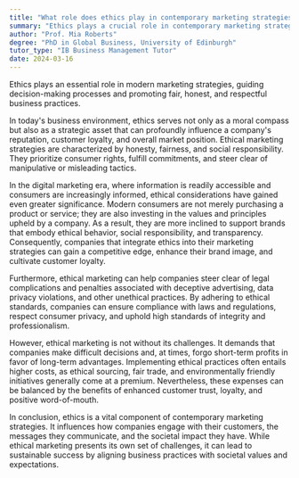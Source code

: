 ```yaml
---
title: "What role does ethics play in contemporary marketing strategies?"
summary: "Ethics plays a crucial role in contemporary marketing strategies, guiding decisions and ensuring fair, honest, and respectful business practices."
author: "Prof. Mia Roberts"
degree: "PhD in Global Business, University of Edinburgh"
tutor_type: "IB Business Management Tutor"
date: 2024-03-16
---
```


Ethics plays an essential role in modern marketing strategies, guiding decision-making processes and promoting fair, honest, and respectful business practices.

In today's business environment, ethics serves not only as a moral compass but also as a strategic asset that can profoundly influence a company's reputation, customer loyalty, and overall market position. Ethical marketing strategies are characterized by honesty, fairness, and social responsibility. They prioritize consumer rights, fulfill commitments, and steer clear of manipulative or misleading tactics.

In the digital marketing era, where information is readily accessible and consumers are increasingly informed, ethical considerations have gained even greater significance. Modern consumers are not merely purchasing a product or service; they are also investing in the values and principles upheld by a company. As a result, they are more inclined to support brands that embody ethical behavior, social responsibility, and transparency. Consequently, companies that integrate ethics into their marketing strategies can gain a competitive edge, enhance their brand image, and cultivate customer loyalty.

Furthermore, ethical marketing can help companies steer clear of legal complications and penalties associated with deceptive advertising, data privacy violations, and other unethical practices. By adhering to ethical standards, companies can ensure compliance with laws and regulations, respect consumer privacy, and uphold high standards of integrity and professionalism.

However, ethical marketing is not without its challenges. It demands that companies make difficult decisions and, at times, forgo short-term profits in favor of long-term advantages. Implementing ethical practices often entails higher costs, as ethical sourcing, fair trade, and environmentally friendly initiatives generally come at a premium. Nevertheless, these expenses can be balanced by the benefits of enhanced customer trust, loyalty, and positive word-of-mouth.

In conclusion, ethics is a vital component of contemporary marketing strategies. It influences how companies engage with their customers, the messages they communicate, and the societal impact they have. While ethical marketing presents its own set of challenges, it can lead to sustainable success by aligning business practices with societal values and expectations.
    
